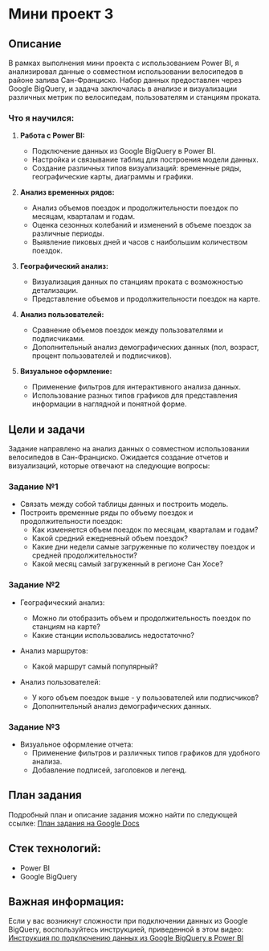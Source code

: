 # Мини проект 3

## Описание

В рамках выполнения мини проекта с использованием Power BI, я анализировал данные о совместном использовании велосипедов в районе залива Сан-Франциско. Набор данных предоставлен через Google BigQuery, и задача заключалась в анализе и визуализации различных метрик по велосипедам, пользователям и станциям проката.

### Что я научился:
1. **Работа с Power BI:**
   - Подключение данных из Google BigQuery в Power BI.
   - Настройка и связывание таблиц для построения модели данных.
   - Создание различных типов визуализаций: временные ряды, географические карты, диаграммы и графики.

2. **Анализ временных рядов:**
   - Анализ объемов поездок и продолжительности поездок по месяцам, кварталам и годам.
   - Оценка сезонных колебаний и изменений в объеме поездок за различные периоды.
   - Выявление пиковых дней и часов с наибольшим количеством поездок.

3. **Географический анализ:**
   - Визуализация данных по станциям проката с возможностью детализации.
   - Представление объемов и продолжительности поездок на карте.

4. **Анализ пользователей:**
   - Сравнение объемов поездок между пользователями и подписчиками.
   - Дополнительный анализ демографических данных (пол, возраст, процент пользователей и подписчиков).

5. **Визуальное оформление:**
   - Применение фильтров для интерактивного анализа данных.
   - Использование разных типов графиков для представления информации в наглядной и понятной форме.

## Цели и задачи

Задание направлено на анализ данных о совместном использовании велосипедов в Сан-Франциско. Ожидается создание отчетов и визуализаций, которые отвечают на следующие вопросы:

### Задание №1

- Связать между собой таблицы данных и построить модель.
- Построить временные ряды по объему поездок и продолжительности поездок:
  - Как изменяется объем поездок по месяцам, кварталам и годам?
  - Какой средний ежедневный объем поездок?
  - Какие дни недели самые загруженные по количеству поездок и средней продолжительности?
  - Какой месяц самый загруженный в регионе Сан Хосе?

### Задание №2

- Географический анализ:
  - Можно ли отобразить объем и продолжительность поездок по станциям на карте?
  - Какие станции использовались недостаточно?

- Анализ маршрутов:
  - Какой маршрут самый популярный?

- Анализ пользователей:
  - У кого объем поездок выше - у пользователей или подписчиков?
  - Дополнительный анализ демографических данных.

### Задание №3

- Визуальное оформление отчета:
  - Применение фильтров и различных типов графиков для удобного анализа.
  - Добавление подписей, заголовков и легенд.

## План задания

Подробный план и описание задания можно найти по следующей ссылке:
[План задания на Google Docs](https://docs.google.com/document/d/1IX2IeQ0LmdN3xtoQeHxKWmeLcSGQKvyl/edit?tab=t.0)

## Стек технологий:
- Power BI
- Google BigQuery

## Важная информация:

Если у вас возникнут сложности при подключении данных из Google BigQuery, воспользуйтесь инструкцией, приведенной в этом видео:
[Инструкция по подключению данных из Google BigQuery в Power BI](https://us02web.zoom.us/clips/share/G6J-0CXfSlC6X2czmFGNDQ)
